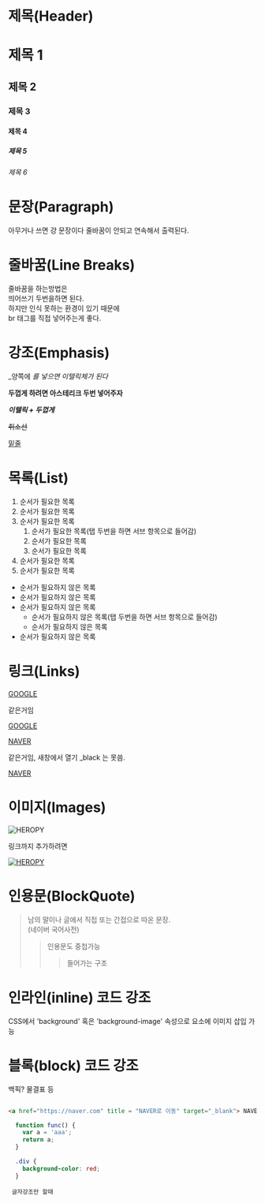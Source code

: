 # 제목(Header)

# 제목 1
## 제목 2
### 제목 3
#### 제목 4
##### 제목 5
###### 제목 6

# 문장(Paragraph)

아무거나 쓰면 걍 문장이다
줄바꿈이 안되고 연속해서 출력된다.

# 줄바꿈(Line Breaks)

줄바꿈을 하는방법은  
띄어쓰기 두번을하면 된다.  
하지만 인식 못하는 환경이 있기 때문에
</br> br 태그를 직접 넣어주는게 좋다.

# 강조(Emphasis)

_양쪽에 _를 넣으면 이텔릭체가 된다_

**두껍게 하려면 아스테리크 두번 넣어주자**

**_이텔릭 + 두껍게_**

~~취소선~~

<u> 밑줄 </u>

# 목록(List)

1. 순서가 필요한 목록
1. 순서가 필요한 목록
1. 순서가 필요한 목록
    1. 순서가 필요한 목록(탭 두번을 하면 서브 항목으로 들어감)
    1. 순서가 필요한 목록
    1. 순서가 필요한 목록 
1. 순서가 필요한 목록
1. 순서가 필요한 목록

- 순서가 필요하지 않은 목록
- 순서가 필요하지 않은 목록
- 순서가 필요하지 않은 목록
    - 순서가 필요하지 않은 목록(탭 두번을 하면 서브 항목으로 들어감)
    - 순서가 필요하지 않은 목록
- 순서가 필요하지 않은 목록

# 링크(Links)

<a href="https://google.com"> GOOGLE </a>

  같은거임 

[GOOGLE](https://google.com)

<a href="https://naver.com" title = "NAVER로 이동" target="_blank"> NAVER </a>

  같은거임, 새창에서 열기 _black 는 못씀.

[NAVER](https://naver.com "NAVER로 이동")

# 이미지(Images)

![HEROPY](https://avatars.githubusercontent.com/u/16679082?s=48&v=4)

링크까지 추가하려면

[![HEROPY](https://avatars.githubusercontent.com/u/16679082?s=48&v=4)](https://google.com)

# 인용문(BlockQuote)

> 남의 말이나 글에서 직접 또는 간접으로 따온 문장.  
> (네이버 국어사전)
>> 인용문도 중첩가능
>>> 들어가는 구조

# 인라인(inline) 코드 강조

CSS에서 'background' 혹은 'background-image' 속성으로 요소에 이미지 삽입 가능

# 블록(block) 코드 강조
백픽? 물결표 등 
```html

<a href="https://naver.com" title = "NAVER로 이동" target="_blank"> NAVER </a>

```

```javascript
  function func() {
    var a = 'aaa';
    return a;
  }
```

```css
  .div { 
    background-color: red;
  }
```

```plaintext
 글자강조만 할때
```